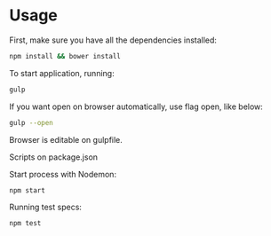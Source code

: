 # Usage

First, make sure you have all the dependencies installed:
```sh
npm install && bower install
```

To start application, running:

```sh
gulp
```

If you want open on browser automatically, use flag open, like below:
```sh
gulp --open
```
Browser is editable on gulpfile.


Scripts on package.json

Start process with Nodemon:
```sh
npm start
```

Running test specs:
```sh
npm test
```
